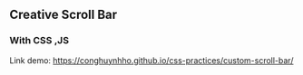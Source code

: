 ## Creative Scroll Bar
### With CSS ,JS

Link demo: https://conghuynhho.github.io/css-practices/custom-scroll-bar/